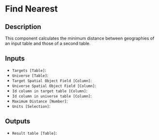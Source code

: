 
# Find Nearest
## Description

 This component calculates the minimum distance between geographies of an input table and those of a second table.
 
## Inputs
* `Targets [Table]`: 
* `Universe [Table]`: 
* `Target Spatial Object Field [Column]`: 
* `Universe Spatial Object Field [Column]`: 
* `Id column in target table [Column]`: 
* `Id column in universe table [Column]`: 
* `Maximum Distance [Number]`: 
* `Units [Selection]`: 

## Outputs
* `Result table [Table]`: 
